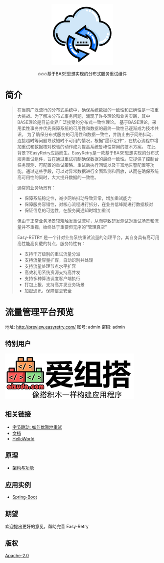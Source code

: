 

<p align="center">
  <a href="https://www.easyretry.com">
   <img alt="Easy-Retry-Logo" src="doc/images/logo.png">
  </a>
</p>

<p align="center">
    🔥🔥🔥基于BASE思想实现的分布式服务重试组件
</p>


# 简介
> 在当前广泛流行的分布式系统中，确保系统数据的一致性和正确性是一项重大挑战。为了解决分布式事务问题，涌现了许多理论和业务实践，其中BASE理论是目前业界广泛接受的分布式一致性理论。
> 基于BASE理论，采用柔性事务并优先保障系统的可用性和数据的最终一致性已逐渐成为技术共识。
> 为了确保分布式服务的可用性和数据一致性，并防止由于网络抖动、连接超时等问题导致短时不可用的情况，根据"墨菲定律"，在核心流程中增加重试和数据核对校验的动作成为提高系统鲁棒性常用的技术方案。
> 在此背景下EasyRetry应运而生。EasyRetry是一款基于BASE思想实现的分布式服务重试组件，旨在通过重试机制确保数据的最终一致性。它提供了控制台任务观测、可配置的重试策略、重试后执行回调以及丰富地告警配置等功能。通过这些手段，可以对异常数据进行全面监测和回放，从而在确保系统高可用性的同时，大大提升数据的一致性。

> 通常的业务场景有： 
>+ 保障系统稳定性，减少网络抖动导致异常，增加重试能力
>+ 保障服务容错性，对核心流程进行拆分，在业务低峰期进行数据核对
>+ 保证信息的可达性，在服务间通知时增加重试
> 
> 但由于正常业务场景较难触发重试流程，从而导致研发测试对重试场景和流量并不重视，始终处于重要但无序的"管理真空"
>
>Easy-RETRY 是一个针对业务系统重试流量的治理平台，其自身具有高可用高性能高负载的特点，服务特性有：
> + 支持千万级别的重试流量分派
> + 支持流量容量扩容，自动识别并处理
> + 支持流量处理节点水平扩容
> + 高效利用系统资源支持高并发
> + 支持多种算法调度客户端执行
> + 打包上报，支持高并发业务场景
> + 加密通讯，保障信息安全

# 流量管理平台预览
地址: <http://preview.easyretry.com/>
账号: admin
密码: admin

## 特别用户
<a href="http://aizuda.com/?from=mp">![aizuda.png](doc/images/aizuda.png)</a>

## 相关链接
- [字节跳动: 如何优雅地重试](https://juejin.cn/post/6914091859463634951)
- [文档](https://www.easyretry.com/pages/d1d1da/)
- [HelloWorld](https://www.easyretry.com/pages/da9ecc/)
## 原理
- [架构与功能](https://www.easyretry.com/pages/540554/)

## 应用实例
- [Spring-Boot](https://gitee.com/zhangyutongxue/easy-retry-demo)

## 期望
欢迎提出更好的意见，帮助完善 Easy-Retry

## 版权
[Apache-2.0](https://gitee.com/aizuda/easy-retry/blob/master/LICENSE)
